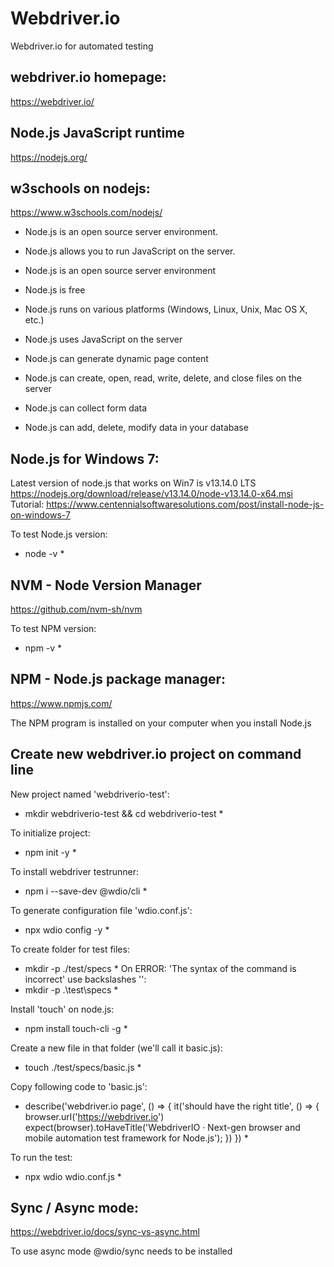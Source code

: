 # Webdriver.io
Webdriver.io for automated testing

## webdriver.io homepage:
https://webdriver.io/

## Node.js JavaScript runtime
https://nodejs.org/

## w3schools on nodejs:
https://www.w3schools.com/nodejs/

* Node.js is an open source server environment.
* Node.js allows you to run JavaScript on the server.

* Node.js is an open source server environment
* Node.js is free
* Node.js runs on various platforms (Windows, Linux, Unix, Mac OS X, etc.)
* Node.js uses JavaScript on the server

* Node.js can generate dynamic page content
* Node.js can create, open, read, write, delete, and close files on the server
* Node.js can collect form data
* Node.js can add, delete, modify data in your database

## Node.js for Windows 7:
Latest version of node.js that works on Win7 is v13.14.0 LTS
https://nodejs.org/download/release/v13.14.0/node-v13.14.0-x64.msi
Tutorial: https://www.centennialsoftwaresolutions.com/post/install-node-js-on-windows-7

To test Node.js version:
* node -v *

## NVM - Node Version Manager
https://github.com/nvm-sh/nvm

To test NPM version:
* npm -v *

## NPM - Node.js package manager:
https://www.npmjs.com/

The NPM program is installed on your computer when you install Node.js

## Create new webdriver.io project on command line
New project named 'webdriverio-test':
* mkdir webdriverio-test && cd webdriverio-test *

To initialize project:
* npm init -y *

To install webdriver testrunner:
* npm i --save-dev @wdio/cli *

To generate configuration file 'wdio.conf.js':
* npx wdio config -y *

To create folder for test files:
* mkdir -p ./test/specs *
On ERROR: 'The syntax of the command is incorrect' use backslashes '\':
*  mkdir -p .\test\specs *

Install 'touch' on node.js:
* npm install touch-cli -g *

Create a new file in that folder (we'll call it basic.js):
* touch ./test/specs/basic.js *

Copy following code to 'basic.js':
* describe('webdriver.io page', () => {
    it('should have the right title', () => {
        browser.url('https://webdriver.io')
        expect(browser).toHaveTitle('WebdriverIO · Next-gen browser and mobile automation test framework for Node.js');
    })
}) *

To run the test:
* npx wdio wdio.conf.js *

## Sync / Async mode:
https://webdriver.io/docs/sync-vs-async.html

To use async mode @wdio/sync needs to be installed


